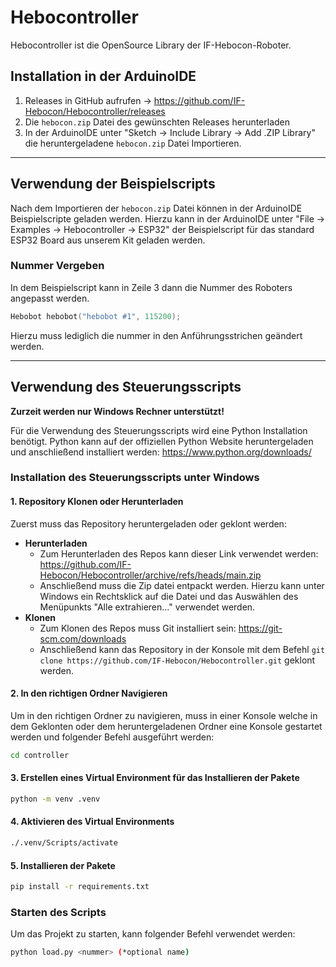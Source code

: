 # Hebocontroller

Hebocontroller ist die OpenSource Library der IF-Hebocon-Roboter.

## Installation in der ArduinoIDE

1. Releases in GitHub aufrufen -> https://github.com/IF-Hebocon/Hebocontroller/releases
2. Die `hebocon.zip` Datei des gewünschten Releases herunterladen
3. In der ArduinoIDE unter "Sketch -> Include Library -> Add .ZIP Library" die heruntergeladene `hebocon.zip` Datei
   Importieren.

---

## Verwendung der Beispielscripts

Nach dem Importieren der `hebocon.zip` Datei können in der ArduinoIDE Beispielscripte geladen werden.
Hierzu kann in der ArduinoIDE unter "File -> Examples -> Hebocontroller -> ESP32" der Beispielscript für das standard
ESP32 Board aus unserem Kit geladen werden.

### Nummer Vergeben

In dem Beispielscript kann in Zeile 3 dann die Nummer des Roboters angepasst werden.

```cpp
Hebobot hebobot("hebobot #1", 115200);
```

Hierzu muss lediglich die nummer in den Anführungsstrichen geändert werden.

---

## Verwendung des Steuerungsscripts

__Zurzeit werden nur Windows Rechner unterstützt!__

Für die Verwendung des Steuerungsscripts wird eine Python Installation benötigt.
Python kann auf der offiziellen Python Website heruntergeladen und anschließend installiert
werden: https://www.python.org/downloads/

### Installation des Steuerungsscripts unter Windows

#### 1. Repository Klonen oder Herunterladen

Zuerst muss das Repository heruntergeladen oder geklont werden:

- __Herunterladen__
    - Zum Herunterladen des Repos kann dieser Link verwendet
      werden: https://github.com/IF-Hebocon/Hebocontroller/archive/refs/heads/main.zip
    - Anschließend muss die Zip datei entpackt werden. Hierzu kann unter Windows ein Rechtsklick auf die Datei und
      das Auswählen des Menüpunkts "Alle extrahieren..." verwendet werden.
- __Klonen__
    - Zum Klonen des Repos muss Git installiert sein: https://git-scm.com/downloads
    - Anschließend kann das Repository in der Konsole mit dem
      Befehl `git clone https://github.com/IF-Hebocon/Hebocontroller.git` geklont werden.

#### 2. In den richtigen Ordner Navigieren

Um in den richtigen Ordner zu navigieren, muss in einer Konsole welche in dem Geklonten oder dem heruntergeladenen
Ordner eine Konsole gestartet werden und folgender Befehl ausgeführt werden:

```bash
cd controller
```

#### 3. Erstellen eines Virtual Environment für das Installieren der Pakete

```bash
python -m venv .venv
```

#### 4. Aktivieren des Virtual Environments

```bash
./.venv/Scripts/activate
```

#### 5. Installieren der Pakete

```bash
pip install -r requirements.txt
```

### Starten des Scripts

Um das Projekt zu starten, kann folgender Befehl verwendet werden:

```bash
python load.py <nummer> (*optional name)
```

